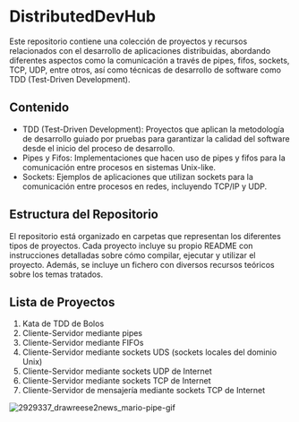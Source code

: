 # DistributedDevHub
Este repositorio contiene una colección de proyectos y recursos relacionados con el desarrollo de aplicaciones distribuidas, 
abordando diferentes aspectos como la comunicación a través de pipes, fifos, sockets, TCP, UDP, entre otros, así como técnicas de desarrollo de software como TDD (Test-Driven Development).

## Contenido
- TDD (Test-Driven Development): Proyectos que aplican la metodología de desarrollo guiado por pruebas para garantizar la calidad del software desde el inicio del proceso de desarrollo.
- Pipes y Fifos: Implementaciones que hacen uso de pipes y fifos para la comunicación entre procesos en sistemas Unix-like.
- Sockets: Ejemplos de aplicaciones que utilizan sockets para la comunicación entre procesos en redes, incluyendo TCP/IP y UDP.

## Estructura del Repositorio
El repositorio está organizado en carpetas que representan los diferentes tipos de proyectos.
Cada proyecto incluye su propio README con instrucciones detalladas sobre cómo compilar, ejecutar y utilizar el proyecto.
Además, se incluye un fichero con diversos recursos teóricos sobre los temas tratados.

## Lista de Proyectos
1.  Kata de TDD de Bolos
2.  Cliente-Servidor mediante pipes
3.  Cliente-Servidor mediante FIFOs
4.  Cliente-Servidor mediante sockets UDS (sockets locales del dominio Unix)
5.  Cliente-Servidor mediante sockets UDP de Internet
6.  Cliente-Servidor mediante sockets TCP de Internet
7.  Cliente-Servidor de mensajería mediante sockets TCP de Internet

![2929337_drawreese2news_mario-pipe-gif](https://github.com/martacanirome4/DistributedDevHub/assets/50625677/0092e526-d3b2-46ed-a23f-612b12fafdc1)
